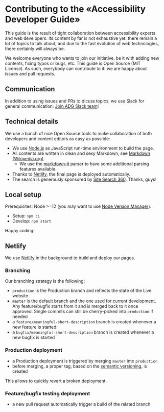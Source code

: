# Contributing to the «Accessibility Developer Guide»

This guide is the result of tight collaboration between accessibility experts and web developers. Its content by far is not exhaustive yet: there remain a lot of topics to talk about, and due to the fast evolution of web technologies, there certainly will always be.

We welcome everyone who wants to join our initiative, be it with adding new contents, fixing typos or bugs, etc. This guide is Open Source (MIT License). As such, everybody can contribute to it: we are happy about issues and pull requests.

## Communication

In addition to using issues and PRs to dicuss topics, we use Slack for general communication: [Join ADG Slack team](https://join.slack.com/t/a11y-dev-guide/shared_invite/enQtMzMwOTkxNTI3NDYwLTFkOTA5YmEwYjc5ZWU4OTJmZmZmYTJlNzFlNWQ0ZGU3MzQ0ZjQ1ODc3ZGFiY2MzYThkOTVkM2ZhNGQ0ZTZhZDE)!

## Technical details

We use a bunch of nice Open Source tools to make collaboration of both developers and content editors as easy as possible:

- We use [Node.js](https://github.com/nodejs/node) as JavaScript run-time environment to build the page.
- All contents are written in clean and sexy Markdown, see [Markdown (Wikipedia.org)](https://en.wikipedia.org/wiki/Markdown).
    - We use the [markdown-it](https://github.com/markdown-it/markdown-it) parser to have some additional parsing features available.
- Thanks to [Netlify](https://www.netlify.com/), the final page is deployed automatically.
- The search is generously sponsored by [Site Search 360](https://sitesearch360.com/). Thanks, guys!

## Local setup

Prerequisites: Node >=12 (you may want to use [Node Version Manager](https://github.com/creationix/nvm)).

- Setup: `npm ci`
- Develop: `npm start`

Happy coding!

## Netlify

We use [Netlify](https://www.netlify.com/) in the background to build and deploy our pages.

### Branching

Our branching strategy is the following:

- `production` is the Production branch and reflects the state of the Live website
- `master` is the default branch and the one used for current development. Any feature/bugfix starts from it and is merged back to it once approved. Single commits can still be cherry-picked into `production` if needed
- a `feature/meaningful-short-description` branch is created whenever a new feature is started
- a `bugfix/meaningful-short-description` branch is created whenever a new bugfix is started

### Production deployment

- a Production deployment is triggered by merging `master` into `production`
- before merging, a proper tag, based on the [semantic versioning](https://semver.org/), is created

This allows to quickly revert a broken deployment.

### Feature/bugfix testing deployment

- a new pull request automatically trigger a build of the related branch
